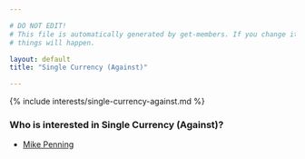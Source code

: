 ```yaml
---

# DO NOT EDIT!
# This file is automatically generated by get-members. If you change it, bad
# things will happen.

layout: default
title: "Single Currency (Against)"

---
```


{% include interests/single-currency-against.md %}

### Who is interested in Single Currency (Against)?


* [Mike Penning](../members/mike-penning.html)
